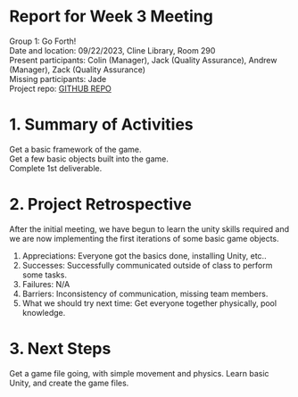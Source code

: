 # Report for Week 3 Meeting
Group 1: Go Forth! <br>
Date and location: 09/22/2023, Cline Library, Room 290 <br>
Present participants: Colin (Manager), Jack (Quality Assurance), Andrew (Manager), Zack (Quality Assurance) <br>
Missing participants: Jade <br>
Project repo: [GITHUB REPO](https://github.com/jim245/cs386team1/tree/main) <br>

# 1. Summary of Activities
Get a basic framework of the game. <br>
Get a few basic objects built into the game. <br>
Complete 1st deliverable. <br>

# 2. Project Retrospective
After the initial meeting, we have begun to learn the unity skills required and we are now implementing the first iterations of some basic game objects.

1. Appreciations: Everyone got the basics done, installing Unity, etc.. 
2. Successes: Successfully communicated outside of class to perform some tasks.
3. Failures: N/A
4. Barriers: Inconsistency of communication, missing team members.
5. What we should try next time: Get everyone together physically, pool knowledge.

# 3. Next Steps
Get a game file going, with simple movement and physics. Learn basic Unity, and create the game files.
